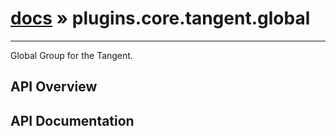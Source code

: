 # [docs](index.md) » plugins.core.tangent.global
---

Global Group for the Tangent.

## API Overview

## API Documentation

